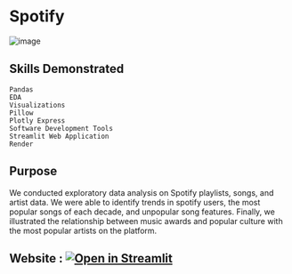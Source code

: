 # Spotify

![image](https://user-images.githubusercontent.com/115895428/216784784-f375ca5e-5d19-4b5f-aa72-fd67156dd60e.png)
## Skills Demonstrated
    Pandas
    EDA
    Visualizations
    Pillow
    Plotly Express
    Software Development Tools
    Streamlit Web Application
    Render
    
## Purpose
We conducted exploratory data analysis on Spotify playlists, songs, and artist data. We were able to identify trends in spotify users, the most popular songs of each decade, and unpopular song features. Finally, we illustrated the relationship between music awards and popular culture with the most popular artists on the platform.

## Website : [![Open in Streamlit](https://static.streamlit.io/badges/streamlit_badge_black_white.svg)](https://spotify-eda.onrender.com)
